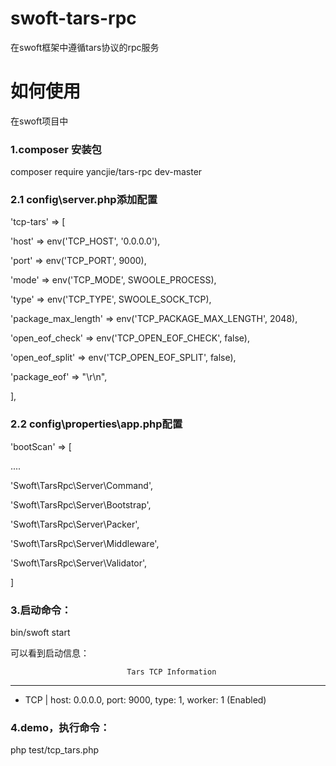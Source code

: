 # swoft-tars-rpc
在swoft框架中遵循tars协议的rpc服务


# 如何使用
在swoft项目中

### 1.composer 安装包
composer require yancjie/tars-rpc dev-master

###  2.1 config\server.php添加配置

'tcp-tars' => [

 'host' => env('TCP_HOST', '0.0.0.0'),
 
 'port' => env('TCP_PORT', 9000),
 
 'mode' => env('TCP_MODE', SWOOLE_PROCESS),
 
 'type' => env('TCP_TYPE', SWOOLE_SOCK_TCP),
 
 'package_max_length' => env('TCP_PACKAGE_MAX_LENGTH', 2048),
 
 'open_eof_check' => env('TCP_OPEN_EOF_CHECK', false),
 
 'open_eof_split' => env('TCP_OPEN_EOF_SPLIT', false),
 
 'package_eof' => "\r\n",
 
],


###  2.2 config\properties\app.php配置

'bootScan' => [

 ....
 
 'Swoft\TarsRpc\Server\Command',
 
 'Swoft\TarsRpc\Server\Bootstrap',
 
 'Swoft\TarsRpc\Server\Packer',
 
 'Swoft\TarsRpc\Server\Middleware',
 
 'Swoft\TarsRpc\Server\Validator',
 
]


### 3.启动命令：

bin/swoft start

可以看到启动信息：

                              Tars TCP Information
********************************************************************
* TCP | host: 0.0.0.0, port: 9000, type: 1, worker: 1 (Enabled)


### 4.demo，执行命令：

php test/tcp_tars.php
